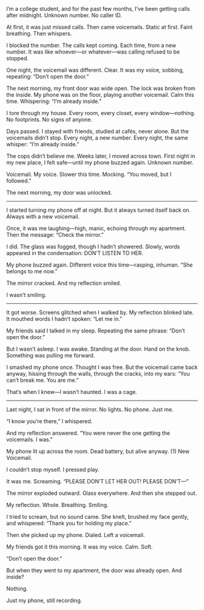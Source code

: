 I’m a college student, and for the past few months, I’ve been getting calls after midnight.
Unknown number. No caller ID.

At first, it was just missed calls. Then came voicemails. Static at first. Faint breathing. Then whispers.

I blocked the number. The calls kept coming. Each time, from a new number. It was like whoever—or whatever—was calling refused to be stopped.

One night, the voicemail was different. Clear. It was my voice, sobbing, repeating:
“Don’t open the door.”

The next morning, my front door was wide open. The lock was broken from the inside. My phone was on the floor, playing another voicemail. Calm this time. Whispering:
“I’m already inside.”

I tore through my house. Every room, every closet, every window—nothing. No footprints. No signs of anyone.

Days passed. I stayed with friends, studied at cafés, never alone. But the voicemails didn’t stop. Every night, a new number. Every night, the same whisper:
“I’m already inside.”

The cops didn’t believe me. Weeks later, I moved across town. First night in my new place, I felt safe—until my phone buzzed again. Unknown number.

Voicemail. My voice. Slower this time. Mocking.
“You moved, but I followed.”

The next morning, my door was unlocked.


---

I started turning my phone off at night. But it always turned itself back on. Always with a new voicemail.

Once, it was me laughing—high, manic, echoing through my apartment. Then the message:
“Check the mirror.”

I did. The glass was fogged, though I hadn’t showered. Slowly, words appeared in the condensation:
DON’T LISTEN TO HER.

My phone buzzed again. Different voice this time—rasping, inhuman.
“She belongs to me now.”

The mirror cracked.
And my reflection smiled.

I wasn’t smiling.


---

It got worse. Screens glitched when I walked by. My reflection blinked late. It mouthed words I hadn’t spoken:
“Let me in.”

My friends said I talked in my sleep. Repeating the same phrase:
“Don’t open the door.”

But I wasn’t asleep. I was awake. Standing at the door. Hand on the knob. Something was pulling me forward.

I smashed my phone once. Thought I was free. But the voicemail came back anyway, hissing through the walls, through the cracks, into my ears:
“You can’t break me. You are me.”

That’s when I knew—I wasn’t haunted. I was a cage.


---

Last night, I sat in front of the mirror. No lights. No phone. Just me.

“I know you’re there,” I whispered.

And my reflection answered.
“You were never the one getting the voicemails. I was.”

My phone lit up across the room. Dead battery, but alive anyway.
(1) New Voicemail.

I couldn’t stop myself. I pressed play.

It was me. Screaming.
“PLEASE DON’T LET HER OUT! PLEASE DON’T—”

The mirror exploded outward. Glass everywhere.
And then she stepped out.

My reflection. Whole. Breathing. Smiling.

I tried to scream, but no sound came. She knelt, brushed my face gently, and whispered:
“Thank you for holding my place.”

Then she picked up my phone. Dialed. Left a voicemail.

My friends got it this morning. It was my voice. Calm. Soft.

“Don’t open the door.”

But when they went to my apartment, the door was already open.
And inside?

Nothing.

Just my phone, still recording.
